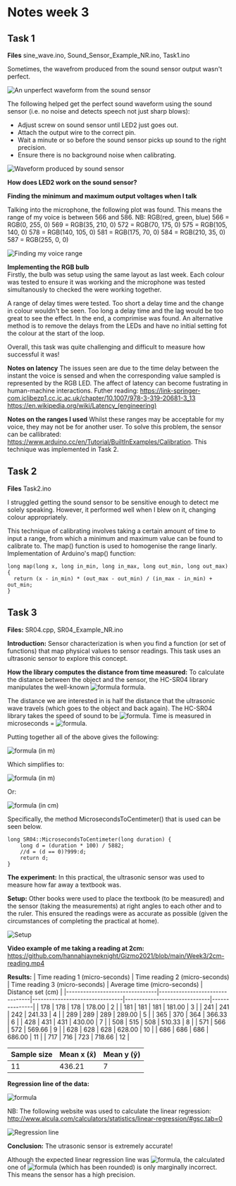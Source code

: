 # Notes week 3

## Task 1

**Files**  sine_wave.ino, Sound_Sensor_Example_NR.ino, Task1.ino <br />

Sometimes, the wavefrom produced from the sound sensor output wasn't perfect.

<img src="squiggly-lines.jpg"
     alt="An unperfect waveform from the sound sensor"
     />

The following helped get the perfect sound waveform using the sound sensor (i.e. no noise and detects speech not just sharp blows):
 - Adjust screw on sound sensor until LED2 just goes out. 
 - Attach the output wire to the correct pin.
 - Wait a minute or so before the sound sensor picks up sound to the right precision. 
 - Ensure there is no background noise when calibrating.

<img src="sound-sensor-waveform.jpg"
     alt="Waveform produced by sound sensor"
     />

**How does LED2 work on the sound sensor?** <br />

**Finding the minimum and maximum output voltages when I talk** <br />

Talking into the microphone, the following plot was found. This means the range of my voice is between 566 and 586. NB: RGB(red, green, blue)
    566 = RGB(0, 255, 0)
    569 = RGB(35, 210, 0)
    572 = RGB(70, 175, 0)
    575 = RGB(105, 140, 0)
    578 = RGB(140, 105, 0)
    581 = RGB(175, 70, 0)
    584 = RGB(210, 35, 0)
    587 = RGB(255, 0, 0)

<img src="my-voice-range.jpg"
     alt="Finding my voice range"
     />

**Implementing the RGB bulb** <br />
Firstly, the bulb was setup using the same layout as last week. Each colour was tested to ensure it was working and the microphone was tested simultanously to checked the were working together. <br />

A range of delay times were tested. Too short a delay time and the change in colour wouldn't be seen. Too long a delay time and the lag would be too great to see the effect. In the end, a comprimise was found. An alternative method is to remove the delays from the LEDs and have no initial setting fot the colour at the start of the loop. <br />

Overall, this task was quite challenging and difficult to measure how successful it was! <br />

**Notes on latency** The issues seen are due to the time delay between the instant the voice is sensed and when the corresponding value sampled is represented by the RGB LED. The affect of latency can become fustrating in human-machine interactions. Futher reading: https://link-springer-com.iclibezp1.cc.ic.ac.uk/chapter/10.1007/978-3-319-20681-3_13 https://en.wikipedia.org/wiki/Latency_(engineering) <br />

**Notes on the ranges I used** Whilst these ranges may be acceptable for my voice, they may not be for another user. To solve this problem, the sensor can be callibrated: https://www.arduino.cc/en/Tutorial/BuiltInExamples/Calibration. This technique was implemented in Task 2. <br />

## Task 2

**Files** Task2.ino <br />

I struggled getting the sound sensor to be sensitive enough to detect me solely speaking. However, it performed well when I blew on it, changing colour appropriately. <br />

This technique of calibrating involves taking a certain amount of time to input a range, from which a minimum and maximum value can be found to calibrate to. The map() function is used to homogenise the range linarly. Implementation of Arduino's map() function: <br />

```
long map(long x, long in_min, long in_max, long out_min, long out_max)
{
  return (x - in_min) * (out_max - out_min) / (in_max - in_min) + out_min;
}
```

## Task 3

**Files:**  SR04.cpp, SR04_Example_NR.ino <br />

**Introduction:** Sensor characterization is when you find a function (or set of functions) that map physical values to sensor readings. This task uses an ultrasonic sensor to explore this concept. <br />

**How the library computes the distance from time measured:** To calculate the distance between the object and the sensor, the HC-SR04 library manipulates the well-known ![formula](https://render.githubusercontent.com/render/math?math=speed=distance/time) formula. <br />

The distance we are interested in is half the distance that the ultrasonic wave travels (which goes to the object and back again). The HC-SR04 library takes the speed of sound to be ![formula](https://render.githubusercontent.com/render/math?math=340m^{-1}). Time is measured in microseconds = ![formula](https://render.githubusercontent.com/render/math?math=10^{-6}). <br />

Putting together all of the above gives the following:

![formula](https://render.githubusercontent.com/render/math?math=distance=time*10^{-6}*340/2) (in m) <br />

Which simplifies to:

![formula](https://render.githubusercontent.com/render/math?math=distance=0.00017*time) (in m) <br />

Or:

![formula](https://render.githubusercontent.com/render/math?math=distance=0.0017*time) (in cm) <br />


Specifically, the method MicrosecondsToCentimeter() that is used can be seen below. <br />

```
long SR04::MicrosecondsToCentimeter(long duration) {
    long d = (duration * 100) / 5882;
    //d = (d == 0)?999:d;
    return d;
}
```
**The experiment:** In this practical, the ultrasonic sensor was used to measure how far away a textbook was.

**Setup:** Other books were used to place the textbook (to be measured) and the sensor (taking the measurements) at right angles to each other and to the ruler. This ensured the readings were as accurate as possible (given the circumstances of completing the practical at home).

<img src="setup.jpg"
     alt="Setup"
     />

**Video example of me taking a reading at 2cm:** https://github.com/hannahjayneknight/Gizmo2021/blob/main/Week3/2cm-reading.mp4 <br />


**Results:**
| Time reading 1 (micro-seconds) | Time reading 2 (micro-seconds) | Time reading 3 (micro-seconds) | Average time (micro-seconds) | Distance set (cm) |
|--------------------------------|--------------------------------|--------------------------------|------------------------------|---------------|
| 178                            | 178                            | 178                            | 178.00                       | 2             |
| 181                            | 181                            | 181                            | 181.00                       | 3             |
| 241                            | 241                            | 242                            | 241.33                       | 4             |
| 289                            | 289                            | 289                            | 289.00                       | 5             |
| 365                            | 370                            | 364                            | 366.33                       | 6             |
| 428                            | 431                            | 431                            | 430.00                       | 7             |
| 508                            | 515                            | 508                            | 510.33                       | 8             |
| 571                            | 566                            | 572                            | 569.66                       | 9             |
| 628                            | 628                            | 628                            | 628.00                       | 10            |
| 686                            | 686                            | 686                            | 686.00                       | 11            |
| 717                            | 716                            | 723                            | 718.66                       | 12            |

| Sample size | Mean x (x̄) | Mean y (ȳ) |
|-------------|------------|------------|
| 11          | 436.21     | 7          |

**Regression line of the data:** <br />

[//]: #y=0.016527999408284x-0.20967862188755

![formula](https://render.githubusercontent.com/render/math?math=y=0.016527999408284x-0.20967862188755) <br />

NB: The following website was used to calculate the linear regression: http://www.alcula.com/calculators/statistics/linear-regression/#gsc.tab=0 <br />

<img src="Task3-linear-regression.png"
     alt="Regression line"
     />



**Conclusion:** The utrasonic sensor is extremely accurate! <br />

Although the expected linear regression line was ![formula](https://render.githubusercontent.com/render/math?math=distance=0.0017*time), the calculated one of ![formula](https://render.githubusercontent.com/render/math?math=distance=0.0165*time-0.2097) (which has been rounded) is only marginally incorrect. This means the sensor has a high precision.
